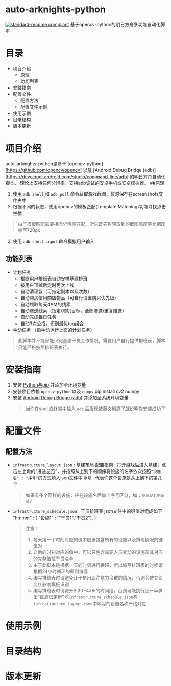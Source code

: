 # auto-arknights-python
[![standard-readme compliant](https://img.shields.io/badge/readme%20style-standard-brightgreen.svg?style=flat-square)](https://github.com/RichardLitt/standard-readme)
基于opencv-python的明日方舟多功能自动化脚本

# 目录
* 项目介绍
    * 原理
    * 功能列表
* 安装指南
* 配置文件
    * 配置方法
    * 配置文件示例
* 使用示例
* 目录结构
* 版本更新

# 项目介绍
auto-arknights-python是基于 [opencv-python][https://github.com/opencv/opencv] 以及 [Android Debug Bridge (adb)][https://developer.android.com/studio/command-line/adb] 的明日方舟自动化脚本。
理论上支持任何分辨率，支持adb调试的安卓手机或安卓模拟器。
##原理
1. 使用 `adb shell` 和 `adb pull` 命令获取游戏截图，暂时保存在screenshots文件夹中
2. 根据不同的状态，使用opencv的模板匹配(Template Matching)功能寻找点击坐标
> 由于模板匹配需要相同分辨率匹配，所以首先将获取到的截图高度等比例压缩至720px

3. 使用 `adb shell input` 命令模拟用户输入
## 功能列表
* 计划任务
    * 根据用户排班表自动安排基建排班
    * 被用户顶掉后定时再次上线
    * 自动清理智（可指定副本以及次数）
    * 自动购买信用商店物品（可自行设置购买优先级）
    * 自动领取每天4AM的线索
    * 自动赠送线索（指定/随机目标，全部赠送/重复赠送）
    * 自动完成每日任务
    * 自动3次公招，识别最优tag组合
* 手动任务
    （指手动运行上面的计划任务）
> 此脚本并不能智能识别基建干员工作情况，需要用户自行提供排班表，脚本只能严格按照排班表执行。
# 安装指南 
1. 安装 [Python与pip](python.org) 并添加至环境变量
2. 安装项目依赖 `opencv-python` 以及 `numpy`
        pip install cv2 numpy
3. 安装 [Android Debug Bridge (adb)](https://developer.android.com/studio/command-line/adb) 并添加至系统环境变量
    > 当你在shell或终端中输入 `adb` 后发现被英文刷屏了就说明你安装成功了
# 配置文件
## 配置方法
* `infrastructure_layout.json` : 基建布局
    配置指南 : 打开游戏后进入基建，点击左上角的“进驻总览”，并按照从上到下的顺序将设施的名字依次按照`"设施名" : "序号"`的方式填入json文件中
    `序号` : 代表你这个设施是从上到下的第几个
    > 如果有多个同样的设施，应在设施名后加上序号区分，如：`制造站1`,`制造站2`
* `infrastructure_schedule.json` : 干员排班表
    json文件中的键值对组成如下
        "hh:mm" : {
            "设施1" : ["干员1","干员2"],
        }
    > 注意：
    > 1. 每天第一个时刻对应的值中应该包含所有的设施以及排班情况的键值对
    > 2. 之后的时刻对应的值中，可以只包含需要人员变动的设施及其对应的完整值班干员名单
    > 3. 由于此脚本是根据一天的时刻进行换班，所以编写排班表的时候请根据24小时循环的原则编写
    > 4. 编写排班表时请避免让干员出现注意力涣散的情况，否则会使立绘变红影响模板识别
    > 5. 编写排班表时请避开3:30~4:05的时间段，否则可能执行到一半弹出“信息已更新”
    > 6.`infrastructure_schedule.json`与`infrastructure_layout.json`中填写的设施名称严格对应
# 使用示例
# 目录结构
# 版本更新
